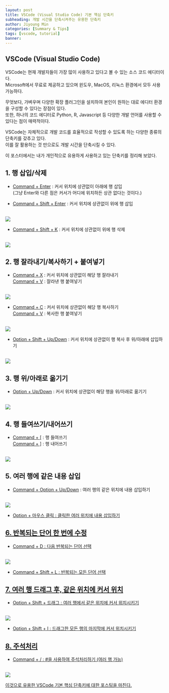 ```yaml
---
layout: post
title: VSCode (Visual Studio Code) 기본 핵심 단축키
subheading: 개발 시간을 단축시켜주는 유용한 단축키
author: Jiyoung Min
categories: [Summary & Tips]
tags: [vscode, tutorial]
banner: 
---
```


## VSCode (Visual Studio Code)

VSCode는 현재 개발자들이 가장 많이 사용하고 있다고 볼 수 있는 소스 코드 에디터이다.   
Microsoft에서 무료로 제공하고 있으며 윈도우, MacOS, 리눅스 환경에서 모두 사용 가능하다.
<br/>

무엇보다, 가벼우며 다양한 확장 플러그인을 설치하여 본인이 원하는 대로 에디터 환경을 구성할 수 있다는 장점이 있다.   
또한, 하나의 코드 에디터로 Python, R, Javascript 등 다양한 개발 언어를 사용할 수 있다는 점이 매력적이다.
<br/>

VSCode는 자체적으로 개발 코드를 효율적으로 작성할 수 있도록 하는 다양한 종류의 단축키를 갖추고 있다.   
이를 잘 활용하는 것 만으로도 개발 시간을 단축시킬 수 있다.
<br/>

이 포스터에서는 내가 개인적으로 유용하게 사용하고 있는 단축키를 정리해 보았다.


## 1. 행 삽입/삭제

* <u>Command + Enter</u> : 커서 위치에 상관없이 아래에 행 삽입   
  (그냥 Enter와 다른 점은 커서가 어디에 위치하든 상관 없다는 것이다.)

* <u>Command + Shift + Enter</u> : 커서 위치에 상관없이 위에 행 삽입 
<br/>

  <img src="https://drive.google.com/uc?export=view&id=1GDdd-WZJpje71i-OOcCFYm2dSWn_5kjX">

* <u>Command + Shift + K</u> : 커서 위치에 상관없이 위에 행 삭제
<br/>

  <img src="https://drive.google.com/uc?export=view&id=1EBp2QIBGUwGHFcF8TulXE_mzg-ceyM4I">


## 2. 행 잘라내기/복사하기 + 붙여넣기

* <u>Command + X</u> : 커서 위치에 상관없이 해당 행 잘라내기   
  <u>Command + V</u> : 잘라낸 행 붙여넣기
<br/>

  <img src="https://drive.google.com/uc?export=view&id=1NCNmpBsU35o_n1Swy0-fJP8JHJWXLj_8">
  
* <u>Command + C</u> : 커서 위치에 상관없이 해당 행 복사하기   
  <u>Command + V</u> : 복사한 행 붙여넣기
<br/>

  <img src="https://drive.google.com/uc?export=view&id=1H52UfP0rnUemt498kB9bpfQkjPVIgSM6">

* <u>Option + Shift + Up/Down</u> : 커서 위치에 상관없이 행 복사 후 위/아래에 삽입하기
<br/>

  <img src="https://drive.google.com/uc?export=view&id=1-as4ec59EGaWovsOMsSm_XKOicDZRrY6">


## 3. 행 위/아래로 옮기기

* <u>Option + Up/Down</u> : 커서 위치에 상관없이 해당 행을 위/아래로 옮기기
<br/>

  <img src="https://drive.google.com/uc?export=view&id=1Ai0mqDgxgux4oS3_q6E3DP0L5rwklNAJ">


## 4. 행 들여쓰기/내어쓰기

* <u>Command + [</u> : 행 들여쓰기   
  <u>Command + ]</u> : 행 내어쓰기
<br/>

  <img src="https://drive.google.com/uc?export=view&id=1jbUZJSMAOMWgxi9S2qKSx4vQ7thASsCb">


## 5. 여러 행에 같은 내용 삽입

* <u>Command + Option + Up/Down</u> : 여러 행의 같은 위치에 내용 삽입하기
<br/>

 <img src="https://drive.google.com/uc?export=view&id=1Sqd8HuzARZg9ag99ItgcE52DKcA6JBik">

 * <u>Option + 마우스 클릭 : 클릭한 여러 위치에 내용 삽입하기
  

## 6. 반복되는 단어 한 번에 수정

* <u>Command + D</u> : 다음 반복되는 단어 선택
<br/>

 <img src="https://drive.google.com/uc?export=view&id=1CyZxn7gUu2cIg-ioXMfju15FvrtweVzb">

* <u>Command + Shift + L</u> : 반복되는 모든 단어 선택


## 7. 여러 행 드래그 후, 같은 위치에 커서 위치

* <u>Option + Shift + 드래그</u> : 여러 행에서 같은 위치에 커서 위치시키기
<br/>

 <img src="https://drive.google.com/uc?export=view&id=1M-sQxAFaXtqM68jmJyg80nfFZvl-iw6O">

 * <u>Option + Shift + I</u> : 드래그한 모든 행의 마지막에 커서 위치시키기


## 8. 주석처리

* <u>Command + /</u> : #을 사용하여 주석처리하기 (여러 행 가능)
<br/>

 <img src="https://drive.google.com/uc?export=view&id=1fhGe4DwTZTyQLHNagKAkvh2hWW4oKJ1g">


이것으로 유용한 VSCode 기본 핵심 단축키에 대한 포스팅을 마친다.